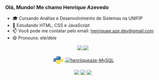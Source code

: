 ### Olá, Mundo! Me chamo Henrique Azevedo

- 🎓 Cursando Análise e Desenvolvimento de Sistemas na UNIFIP
- 🌱 Estudando HTML, CSS e JavaScript
- 📫 Você pode me contatar pelo email: henriquee.aze.dev@gmail.com
- 😄 Pronouns: ele/dele

<div align="center">
  <a href="https://github.com/henriiqueaze">
  <img height="158em" align="center" src="https://github-readme-stats.vercel.app/api?username=henriiqueaze&show_icons=true&theme=dracula&include_all_commits=true&title_color=251bfe&count_private=true"/>
  <img height="158em" align="center" src="https://github-readme-stats.vercel.app/api/top-langs/?username=henriiqueaze&layout=compact&langs_count=7&theme=dracula&title_color=251bfe"/>
</div>
<div align='center' style="display: inline_block"><br>
  <img align="center" alt="henriiqueaze-Python" height="30" width="40" src="https://raw.githubusercontent.com/devicons/devicon/master/icons/python/python-original.svg">
  <img align='center' alt='henriiqueaze-MySQL' height='30' width='40' src="https://cdn.jsdelivr.net/gh/devicons/devicon/icons/mysql/mysql-original.svg" />
</div>
    
  <br>
 <div align='center'> 
 <div align='center'> 
  <a href = "mailto:henriquee.aze.dev@gmail.com"><img src="https://img.shields.io/badge/-Gmail-%23333?style=for-the-badge&logo=gmail&logoColor=white" target="_blank"></a>
  <a href="https://www.linkedin.com/in/henrique-azevedo-b2195b2b0?utm_source=share&utm_campaign=share_via&utm_content=profile&utm_medium=android_app" target="_blank"><img src="https://img.shields.io/badge/-LinkedIn-%230077B5?style=for-the-badge&logo=linkedin&logoColor=white" target="_blank"></a> 
  <a href="https://instagram.com/henriiqueaze" target="_blank"><img src="https://img.shields.io/badge/-Instagram-%23E4405F?style=for-the-badge&logo=instagram&logoColor=white" target="_blank"></a>
